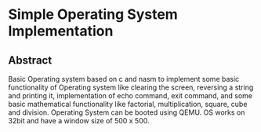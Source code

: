 # Simple Operating System Implementation

## Abstract
Basic Operating system based on c and nasm to implement some basic functionality of Operating system like clearing the screen, reversing a string and printing it, implementation of echo command, exit command, and some basic mathematical functionality like factorial, multiplication, square, cube and division. Operating System can be booted using QEMU. OS works on 32bit and have a window size of 500 x 500.
 

